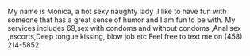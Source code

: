 My name is Monica, a hot sexy naughty lady ,I like to have fun with someone that has a great sense of humor and I am fun to be with.
My services includes 69,sex with condoms and without condoms ,Anal sex ,escorts,Deep tongue kissing, blow job etc
Feel free to text me on (458) 214-5852
